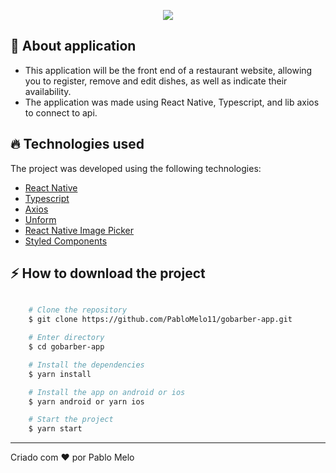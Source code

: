 <p align="center">
<img src="https://ik.imagekit.io/rmpz8b4ytr/logo_gostack_xOQ3emgGa.png"/>
</p>

## 🚀 About application

- This application will be the front end of a restaurant website, allowing you to register, remove and edit dishes, as well as indicate their availability.
- The application was made using React Native, Typescript, and lib axios to connect to api.

## 🔥️ Technologies used

The project was developed using the following technologies:

- [React Native](https://github.com/facebook/react-native)
- [Typescript](https://www.typescriptlang.org/)
- [Axios](https://github.com/axios/axios)
- [Unform](https://unform.dev/)
- [React Native Image Picker](https://github.com/react-native-community/react-native-image-picker)
- [Styled Components](https://styled-components.com/)

## ⚡️ How to download the project

```bash

    # Clone the repository
    $ git clone https://github.com/PabloMelo11/gobarber-app.git

    # Enter directory
    $ cd gobarber-app

    # Install the dependencies
    $ yarn install

    # Install the app on android or ios
    $ yarn android or yarn ios

    # Start the project
    $ yarn start
```

---

Criado com ❤️ por Pablo Melo
